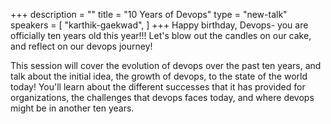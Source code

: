 +++
description = ""
title = "10 Years of Devops"
type = "new-talk"
speakers = [
        "karthik-gaekwad",
]
+++
Happy birthday, Devops- you are officially ten years old this year!!! Let's blow out the candles on our cake, and reflect on our devops journey!

This session will cover the evolution of devops over the past ten years, and talk about the initial idea, the growth of devops, to the state of the world today! You'll learn about the different successes that it has provided for organizations, the challenges that devops faces today, and where devops might be in another ten years.